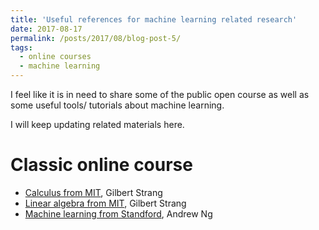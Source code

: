 ```yaml
---
title: 'Useful references for machine learning related research'
date: 2017-08-17
permalink: /posts/2017/08/blog-post-5/
tags:
  - online courses
  - machine learning 
---
```


I feel like it is in need to share some of the public open course as well as some useful tools/ tutorials about machine learning. 

I will keep updating related materials here.

Classic online course
======
* [Calculus from MIT](http://open.163.com/special/opencourse/weijifen.html), Gilbert Strang
* [Linear algebra from MIT](http://open.163.com/special/opencourse/daishu.html), Gilbert Strang
* [Machine learning from Standford](http://open.163.com/special/opencourse/machinelearning.html), Andrew Ng